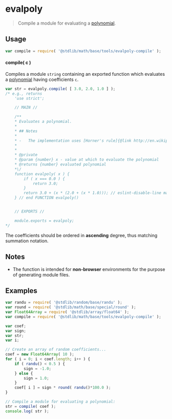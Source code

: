# evalpoly

> Compile a module for evaluating a [polynomial][@stdlib/math/base/tools/evalpoly].

<section class="intro">

</section>

<!-- /.intro -->

<section class="usage">

## Usage

```javascript
var compile = require( '@stdlib/math/base/tools/evalpoly-compile' );
```

#### compile( c )

Compiles a module `string` containing an exported function which evaluates a [polynomial][@stdlib/math/base/tools/evalpoly] having coefficients `c`.

```javascript
var str = evalpoly.compile( [ 3.0, 2.0, 1.0 ] );
/* e.g., returns
    'use strict';

    // MAIN //

    /**
    * Evaluates a polynomial.
    *
    * ## Notes
    *
    * -   The implementation uses [Horner's rule]{@link http://en.wikipedia.org/wiki/Horner's_method} for efficient computation.
    *
    *
    * @private
    * @param {number} x - value at which to evaluate the polynomial
    * @returns {number} evaluated polynomial
    *\/
    function evalpoly( x ) {
        if ( x === 0.0 ) {
            return 3.0;
        }
        return 3.0 + (x * (2.0 + (x * 1.0))); // eslint-disable-line max-len
    } // end FUNCTION evalpoly()


    // EXPORTS //

    module.exports = evalpoly;
*/
```

The coefficients should be ordered in **ascending** degree, thus matching summation notation.

</section>

<!-- /.usage -->

<section class="notes">

## Notes

-   The function is intended for **non-browser** environments for the purpose of generating module files.

</section>

<!-- /.notes -->

<section class="examples">

## Examples

```javascript
var randu = require( '@stdlib/random/base/randu' );
var round = require( '@stdlib/math/base/special/round' );
var Float64Array = require( '@stdlib/array/float64' );
var compile = require( '@stdlib/math/base/tools/evalpoly-compile' );

var coef;
var sign;
var str;
var i;

// Create an array of random coefficients...
coef = new Float64Array( 10 );
for ( i = 0; i < coef.length; i++ ) {
    if ( randu() < 0.5 ) {
        sign = -1.0;
    } else {
        sign = 1.0;
    }
    coef[ i ] = sign * round( randu()*100.0 );
}

// Compile a module for evaluating a polynomial:
str = compile( coef );
console.log( str );
```

</section>

<!-- /.examples -->

<section class="links">

[@stdlib/math/base/tools/evalpoly]: https://github.com/stdlib-js/stdlib

</section>

<!-- /.links -->
